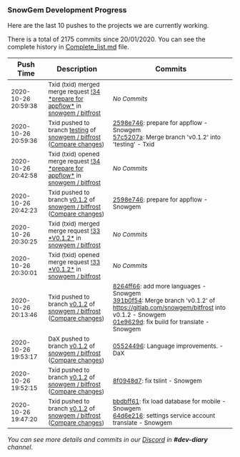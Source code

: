 
### SnowGem Development Progress

Here are the last 10 pushes to the projects we are currently working.

There is a total of 2175 commits since 20/01/2020. You can see the complete history in
 [Complete_list.md](Complete_list.md) file.

| Push Time | Description | Commits |
| --- | --- | --- |
| <sub>2020-10-26 20:59:38</sub> | <sub>Txid (txid) merged merge request [\!34 \*prepare for appflow\*](https://gitlab.com/snowgem/bitfrost/-/merge_requests/34) in [snowgem / bitfrost](https://gitlab.com/snowgem/bitfrost)</sub> | <sub>_No Commits_</sub> |
| <sub>2020-10-26 20:59:36</sub> | <sub>Txid pushed to branch [testing](https://gitlab.com/snowgem/bitfrost/commits/testing) of [snowgem / bitfrost](https://gitlab.com/snowgem/bitfrost) ([Compare changes](https://gitlab.com/snowgem/bitfrost/compare/50caca5b07e7aa41cd73a3629da0873875ae477a...57c5207a6b22b89d225aaaf9ce993dc578ff53a1))</sub> | <sub>[2598e746](https://gitlab.com/snowgem/bitfrost/-/commit/2598e746bf872c1f6f95d77b18acce6b1c020a9d): prepare for appflow - Snowgem<br>[57c5207a](https://gitlab.com/snowgem/bitfrost/-/commit/57c5207a6b22b89d225aaaf9ce993dc578ff53a1): Merge branch 'v0.1.2' into 'testing' - Txid</sub> |
| <sub>2020-10-26 20:42:58</sub> | <sub>Txid (txid) opened merge request [\!34 \*prepare for appflow\*](https://gitlab.com/snowgem/bitfrost/-/merge_requests/34) in [snowgem / bitfrost](https://gitlab.com/snowgem/bitfrost)</sub> | <sub>_No Commits_</sub> |
| <sub>2020-10-26 20:42:23</sub> | <sub>Txid pushed to branch [v0\.1\.2](https://gitlab.com/snowgem/bitfrost/commits/v0.1.2) of [snowgem / bitfrost](https://gitlab.com/snowgem/bitfrost) ([Compare changes](https://gitlab.com/snowgem/bitfrost/compare/01e9629d3f6bf60910ef1702ed2fd7bfebe0cae2...2598e746bf872c1f6f95d77b18acce6b1c020a9d))</sub> | <sub>[2598e746](https://gitlab.com/snowgem/bitfrost/-/commit/2598e746bf872c1f6f95d77b18acce6b1c020a9d): prepare for appflow - Snowgem</sub> |
| <sub>2020-10-26 20:30:25</sub> | <sub>Txid (txid) merged merge request [\!33 \*V0\.1\.2\*](https://gitlab.com/snowgem/bitfrost/-/merge_requests/33) in [snowgem / bitfrost](https://gitlab.com/snowgem/bitfrost)</sub> | <sub>_No Commits_</sub> |
| <sub>2020-10-26 20:30:01</sub> | <sub>Txid (txid) opened merge request [\!33 \*V0\.1\.2\*](https://gitlab.com/snowgem/bitfrost/-/merge_requests/33) in [snowgem / bitfrost](https://gitlab.com/snowgem/bitfrost)</sub> | <sub>_No Commits_</sub> |
| <sub>2020-10-26 20:13:46</sub> | <sub>Txid pushed to branch [v0\.1\.2](https://gitlab.com/snowgem/bitfrost/commits/v0.1.2) of [snowgem / bitfrost](https://gitlab.com/snowgem/bitfrost) ([Compare changes](https://gitlab.com/snowgem/bitfrost/compare/05524496c53cc65953a753ff7b6bcaea26cb5b6c...01e9629d3f6bf60910ef1702ed2fd7bfebe0cae2))</sub> | <sub>[8264ff66](https://gitlab.com/snowgem/bitfrost/-/commit/8264ff66ccaa1d6ccf5d3c3926672933b5b059d8): add more languages - Snowgem<br>[391b0f54](https://gitlab.com/snowgem/bitfrost/-/commit/391b0f54940133ab13e633480c3e34647c248a5f): Merge branch 'v0.1.2' of https://gitlab.com/snowgem/bitfrost into v0.1.2 - Snowgem<br>[01e9629d](https://gitlab.com/snowgem/bitfrost/-/commit/01e9629d3f6bf60910ef1702ed2fd7bfebe0cae2): fix build for translate - Snowgem</sub> |
| <sub>2020-10-26 19:53:17</sub> | <sub>DaX pushed to branch [v0\.1\.2](https://gitlab.com/snowgem/bitfrost/commits/v0.1.2) of [snowgem / bitfrost](https://gitlab.com/snowgem/bitfrost) ([Compare changes](https://gitlab.com/snowgem/bitfrost/compare/8f0948d7b3ba61e58d5b791c679f5ca04d377939...05524496c53cc65953a753ff7b6bcaea26cb5b6c))</sub> | <sub>[05524496](https://gitlab.com/snowgem/bitfrost/-/commit/05524496c53cc65953a753ff7b6bcaea26cb5b6c): Language improvements. - DaX</sub> |
| <sub>2020-10-26 19:52:15</sub> | <sub>Txid pushed to branch [v0\.1\.2](https://gitlab.com/snowgem/bitfrost/commits/v0.1.2) of [snowgem / bitfrost](https://gitlab.com/snowgem/bitfrost) ([Compare changes](https://gitlab.com/snowgem/bitfrost/compare/64d6e21699ef3c1cd0090579f65c6eee5c313d71...8f0948d7b3ba61e58d5b791c679f5ca04d377939))</sub> | <sub>[8f0948d7](https://gitlab.com/snowgem/bitfrost/-/commit/8f0948d7b3ba61e58d5b791c679f5ca04d377939): fix tslint - Snowgem</sub> |
| <sub>2020-10-26 19:47:20</sub> | <sub>Txid pushed to branch [v0\.1\.2](https://gitlab.com/snowgem/bitfrost/commits/v0.1.2) of [snowgem / bitfrost](https://gitlab.com/snowgem/bitfrost) ([Compare changes](https://gitlab.com/snowgem/bitfrost/compare/0d34f8a2caae2287ae051c99d2f72b6e3adb4f5a...64d6e21699ef3c1cd0090579f65c6eee5c313d71))</sub> | <sub>[bbdbff61](https://gitlab.com/snowgem/bitfrost/-/commit/bbdbff61fae714600e1dfebbf122e7d12a76516d): fix load database for mobile - Snowgem<br>[64d6e216](https://gitlab.com/snowgem/bitfrost/-/commit/64d6e21699ef3c1cd0090579f65c6eee5c313d71): settings service account translate - Snowgem</sub> |

_You can see more details and commits in our [Discord](https://discord.gg/zumGnbg) in **#dev-diary** channel._
